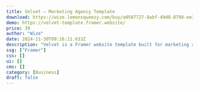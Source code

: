 ```yaml
---
title: Velvet — Marketing Agency Template
download: https://wize.lemonsqueezy.com/buy/a0507727-8abf-49d8-8798-ee322dd99f5a?aff=YGGpO5
demo: https://velvet-template.framer.website/
price: 39
author: "Wize"
date: 2024-11-30T09:16:11.633Z
description: "Velvet is a Framer website template built for marketing agencies looking to improve their brand identity, showcase their past work with case studies, and attract more clients and leads."
ssg: ["Framer"]
css: []
ui: []
cms: []
category: [Business]
draft: false
---
```

